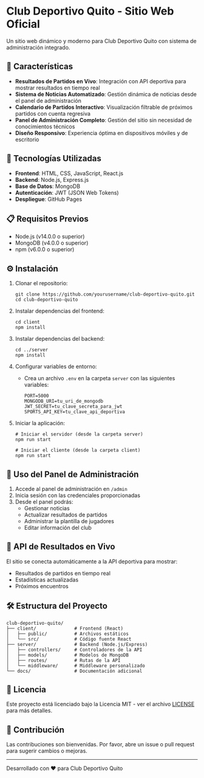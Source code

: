 # Club Deportivo Quito - Sitio Web Oficial

Un sitio web dinámico y moderno para Club Deportivo Quito con sistema de administración integrado.

## 🌟 Características

- **Resultados de Partidos en Vivo**: Integración con API deportiva para mostrar resultados en tiempo real
- **Sistema de Noticias Automatizado**: Gestión dinámica de noticias desde el panel de administración
- **Calendario de Partidos Interactivo**: Visualización filtrable de próximos partidos con cuenta regresiva
- **Panel de Administración Completo**: Gestión del sitio sin necesidad de conocimientos técnicos
- **Diseño Responsivo**: Experiencia óptima en dispositivos móviles y de escritorio

## 🚀 Tecnologías Utilizadas

- **Frontend**: HTML, CSS, JavaScript, React.js
- **Backend**: Node.js, Express.js
- **Base de Datos**: MongoDB
- **Autenticación**: JWT (JSON Web Tokens)
- **Despliegue**: GitHub Pages

## 📋 Requisitos Previos

- Node.js (v14.0.0 o superior)
- MongoDB (v4.0.0 o superior)
- npm (v6.0.0 o superior)

## ⚙️ Instalación

1. Clonar el repositorio:
   ```
   git clone https://github.com/yourusername/club-deportivo-quito.git
   cd club-deportivo-quito
   ```

2. Instalar dependencias del frontend:
   ```
   cd client
   npm install
   ```

3. Instalar dependencias del backend:
   ```
   cd ../server
   npm install
   ```

4. Configurar variables de entorno:
   - Crea un archivo `.env` en la carpeta `server` con las siguientes variables:
     ```
     PORT=5000
     MONGODB_URI=tu_uri_de_mongodb
     JWT_SECRET=tu_clave_secreta_para_jwt
     SPORTS_API_KEY=tu_clave_api_deportiva
     ```

5. Iniciar la aplicación:
   ```
   # Iniciar el servidor (desde la carpeta server)
   npm run start

   # Iniciar el cliente (desde la carpeta client)
   npm run start
   ```

## 📱 Uso del Panel de Administración

1. Accede al panel de administración en `/admin`
2. Inicia sesión con las credenciales proporcionadas
3. Desde el panel podrás:
   - Gestionar noticias
   - Actualizar resultados de partidos
   - Administrar la plantilla de jugadores
   - Editar información del club

## 🔄 API de Resultados en Vivo

El sitio se conecta automáticamente a la API deportiva para mostrar:
- Resultados de partidos en tiempo real
- Estadísticas actualizadas
- Próximos encuentros

## 🛠️ Estructura del Proyecto

```
club-deportivo-quito/
├── client/              # Frontend (React)
│   ├── public/          # Archivos estáticos
│   └── src/             # Código fuente React
├── server/              # Backend (Node.js/Express)
│   ├── controllers/     # Controladores de la API
│   ├── models/          # Modelos de MongoDB
│   ├── routes/          # Rutas de la API
│   └── middleware/      # Middleware personalizado
└── docs/                # Documentación adicional
```

## 📄 Licencia

Este proyecto está licenciado bajo la Licencia MIT - ver el archivo [LICENSE](LICENSE) para más detalles.

## 👥 Contribución

Las contribuciones son bienvenidas. Por favor, abre un issue o pull request para sugerir cambios o mejoras.

---

Desarrollado con ❤️ para Club Deportivo Quito
